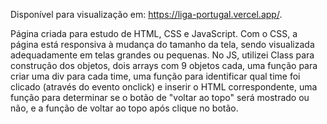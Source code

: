 Disponível para visualização em: https://liga-portugal.vercel.app/.

Página criada para estudo de HTML, CSS e JavaScript. 
Com o CSS, a página está responsiva à mudança do tamanho da tela, sendo visualizada adequadamente em telas grandes ou pequenas.
No JS, utilizei Class para construção dos objetos, dois arrays com 9 objetos cada, uma função para criar uma div para cada time, uma função para identificar qual time foi clicado (através do evento onclick) e inserir o HTML correspondente, uma função para determinar se o botão de "voltar ao topo" será mostrado ou não, e a função de voltar ao topo após clique no botão.

